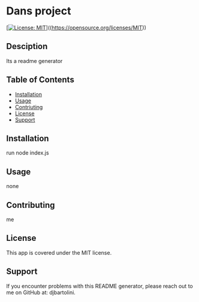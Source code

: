 # Dans project

  [[![License: MIT](https://img.shields.io/badge/License-MIT-yellow.svg)](https://opensource.org/licenses/MIT)]((https://opensource.org/licenses/MIT))

  ## Desciption
  Its a readme generator

  ## Table of Contents
  * [Installation](#installation)
  * [Usage](#usage)
  * [Contriuting](contributing)
  * [License](#license)
  * [Support](support)
  
  ## Installation
  run node index.js

  ## Usage
  none

  ## Contributing
  me

  ## License
  This app is covered under the MIT license.

  ## Support
  If you encounter problems with this README generator, please reach out to me on GitHub at: djbartolini.
